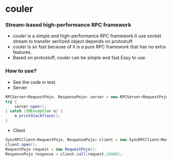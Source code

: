 # couler
### Stream-based high-performance RPC framework

- couler is a simple and high-performance RPC framework.It use socket stream to transfer serilized object depends on protostuff.   
- couler is so fast because of it is a pure RPC framework that has no extra features.   
- Based on protostuff, couler can be simple and fast.Easy to use.  


### How to use?
- See the code in test.
- Server
```java
RPCServer<RequestPojo, ResponsePojo> server = new RPCServer<RequestPojo, ResponsePojo>(9008, 3000,new MyProcessor(),protostuffSerializer);
try {
    server.open();
} catch (IOException e) {
    e.printStackTrace();
}
```
- Client
```java
SyncRPCClient<RequestPojo, ResponsePojo> client = new SyncRPCClient<RequestPojo, ResponsePojo>("localhost",9008, 5,protostuffSerializer);
client.open();
RequestPojo request = new RequestPojo();
ResponsePojo response = client.call(request,10000);
```
